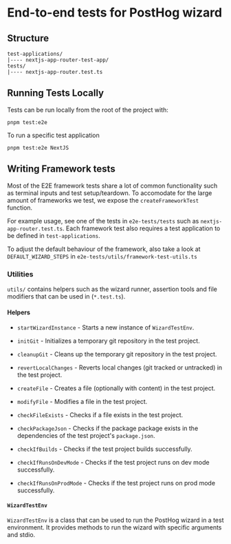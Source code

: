 # End-to-end tests for PostHog wizard

## Structure

```
test-applications/
|---- nextjs-app-router-test-app/
tests/
|---- nextjs-app-router.test.ts
```

## Running Tests Locally

Tests can be run locally from the root of the project with:

`pnpm test:e2e`

To run a specific test application

`pnpm test:e2e NextJS`

## Writing Framework tests

Most of the E2E framework tests share a lot of common functionality such as
terminal inputs and test setup/teardown. To accomodate for the large amount of
frameworks we test, we expose the `createFrameworkTest` function.

For example usage, see one of the tests in `e2e-tests/tests` such as
`nextjs-app-router.test.ts`. Each framework test also requires a test
application to be defined in `test-applications`.

To adjust the default behaviour of the framework, also take a look at
`DEFAULT_WIZARD_STEPS` in `e2e-tests/utils/framework-test-utils.ts`

### Utilities

`utils/` contains helpers such as the wizard runner, assertion tools and file
modifiers that can be used in (`*.test.ts`).

#### Helpers

- `startWizardInstance` - Starts a new instance of `WizardTestEnv`.

- `initGit` - Initializes a temporary git repository in the test project.
- `cleanupGit` - Cleans up the temporary git repository in the test project.
- `revertLocalChanges` - Reverts local changes (git tracked or untracked) in the
  test project.

- `createFile` - Creates a file (optionally with content) in the test project.
- `modifyFile` - Modifies a file in the test project.

- `checkFileExists` - Checks if a file exists in the test project.
- `checkPackageJson` - Checks if the package package exists in the dependencies
  of the test project's `package.json`.

- `checkIfBuilds` - Checks if the test project builds successfully.
- `checkIfRunsOnDevMode` - Checks if the test project runs on dev mode
  successfully.
- `checkIfRunsOnProdMode` - Checks if the test project runs on prod mode
  successfully.

#### `WizardTestEnv`

`WizardTestEnv` is a class that can be used to run the PostHog wizard in a test
environment. It provides methods to run the wizard with specific arguments and
stdio.
